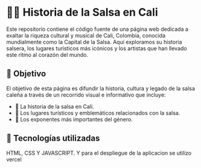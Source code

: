 # 🌆🎶 Historia de la Salsa en Cali

Este repositorio contiene el código fuente de una página web dedicada a exaltar la riqueza cultural y musical de Cali, Colombia, conocida mundialmente como la Capital de la Salsa. Aquí exploramos su historia salsera, los lugares turísticos más icónicos y los artistas que han llevado este ritmo al corazón del mundo.

## 🎯 Objetivo

El objetivo de esta página es difundir la historia, cultura y legado de la salsa caleña a través de un recorrido visual e informativo que incluye:

- 📜 La historia de la salsa en Cali.
- 📍 Los lugares turísticos y emblemáticos relacionados con la salsa.
- 🎤 Los exponentes más importantes del género.

## 🧱 Tecnologías utilizadas

HTML, CSS Y JAVASCRIPT.
Y para el despliegue de la aplicacion se utilizo vercel

